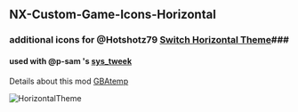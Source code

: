 ## NX-Custom-Game-Icons-Horizontal ##
### additional icons for @Hotshotz79 [Switch Horizontal Theme](https://github.com/hotshotz79/NX-Custom-Game-Icons "Horizontal theme")###

#### used with @p-sam 's [sys_tweek](https://github.com/p-sam/switch-sys-tweak) 

Details about this mod [GBAtemp](https://gbatemp.net/threads/custom-game-icons-tutorial-and-sharing-hub-no-forwarders.574675/)

![HorizontalTheme](https://github.com/sodasoba1/NX-Custom-Game-Icons-Horizontal/raw/main/VL8e.jpg)
